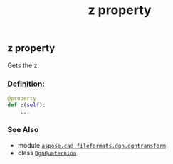 ﻿---
title: z property
second_title: Aspose.CAD for Python via .NET API References
description: 
type: docs
weight: 60
url: /aspose.cad.fileformats.dgn.dgntransform/dgnquaternion/z/
is_root: false
---

## z property


Gets the z.
### Definition:
```python
@property
def z(self):
    ...
```

### See Also
* module [`aspose.cad.fileformats.dgn.dgntransform`](../../)
* class [`DgnQuaternion`](/cad/python-net/aspose.cad.fileformats.dgn.dgntransform/dgnquaternion)
